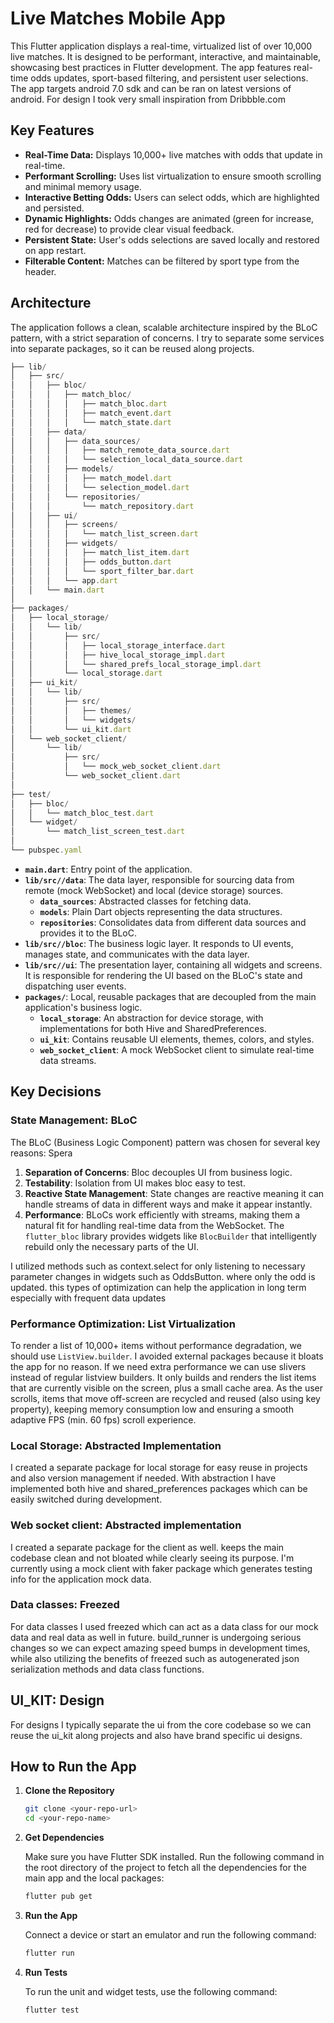 # Live Matches Mobile App

This Flutter application displays a real-time, virtualized list of over 10,000 live matches. It is designed to be performant, interactive, and maintainable, showcasing best practices in Flutter development. The app features real-time odds updates, sport-based filtering, and persistent user selections.
The app targets android 7.0 sdk and can be ran on latest versions of android.
For design I took very small inspiration from Dribbble.com

## Key Features

- **Real-Time Data:** Displays 10,000+ live matches with odds that update in real-time.
- **Performant Scrolling:** Uses list virtualization to ensure smooth scrolling and minimal memory usage.
- **Interactive Betting Odds:** Users can select odds, which are highlighted and persisted.
- **Dynamic Highlights:** Odds changes are animated (green for increase, red for decrease) to provide clear visual feedback.
- **Persistent State:** User's odds selections are saved locally and restored on app restart.
- **Filterable Content:** Matches can be filtered by sport type from the header.

## Architecture

The application follows a clean, scalable architecture inspired by the BLoC pattern, with a strict separation of concerns.
I try to separate some services into separate packages, so it can be reused along projects.
```javascript
├── lib/
│   ├── src/
│   │   ├── bloc/
│   │   │   ├── match_bloc/
│   │   │   │   ├── match_bloc.dart
│   │   │   │   ├── match_event.dart
│   │   │   │   └── match_state.dart
│   │   ├── data/
│   │   │   ├── data_sources/
│   │   │   │   ├── match_remote_data_source.dart
│   │   │   │   └── selection_local_data_source.dart
│   │   │   ├── models/
│   │   │   │   ├── match_model.dart
│   │   │   │   └── selection_model.dart
│   │   │   └── repositories/
│   │   │       └── match_repository.dart
│   │   ├── ui/
│   │   │   ├── screens/
│   │   │   │   └── match_list_screen.dart
│   │   │   ├── widgets/
│   │   │   │   ├── match_list_item.dart
│   │   │   │   ├── odds_button.dart
│   │   │   │   └── sport_filter_bar.dart
│   │   │   └── app.dart
│   │   └── main.dart
│
├── packages/
│   ├── local_storage/
│   │   └── lib/
│   │       ├── src/
│   │       │   ├── local_storage_interface.dart
│   │       │   ├── hive_local_storage_impl.dart
│   │       │   └── shared_prefs_local_storage_impl.dart
│   │       └── local_storage.dart
│   ├── ui_kit/
│   │   └── lib/
│   │       ├── src/
│   │       │   ├── themes/
│   │       │   └── widgets/
│   │       └── ui_kit.dart
│   └── web_socket_client/
│       └── lib/
│           ├── src/
│           │   └── mock_web_socket_client.dart
│           └── web_socket_client.dart
│
├── test/
│   ├── bloc/
│   │   └── match_bloc_test.dart
│   └── widget/
│       └── match_list_screen_test.dart
│
└── pubspec.yaml
```


- **`main.dart`**: Entry point of the application.
- **`lib/src//data`**: The data layer, responsible for sourcing data from remote (mock WebSocket) and local (device storage) sources.
  - **`data_sources`**: Abstracted classes for fetching data.
  - **`models`**: Plain Dart objects representing the data structures.
  - **`repositories`**: Consolidates data from different data sources and provides it to the BLoC.
- **`lib/src//bloc`**: The business logic layer. It responds to UI events, manages state, and communicates with the data layer.
- **`lib/src//ui`**: The presentation layer, containing all widgets and screens. It is responsible for rendering the UI based on the BLoC's state and dispatching user events.
- **`packages/`**: Local, reusable packages that are decoupled from the main application's business logic.
  - **`local_storage`**: An abstraction for device storage, with implementations for both Hive and SharedPreferences.
  - **`ui_kit`**: Contains reusable UI elements, themes, colors, and styles.
  - **`web_socket_client`**: A mock WebSocket client to simulate real-time data streams.

## Key Decisions

### State Management: BLoC

The BLoC (Business Logic Component) pattern was chosen for several key reasons:
Spera

1.  **Separation of Concerns**: Bloc decouples UI from business logic.
2.  **Testability**: Isolation from UI makes bloc easy to test.
3.  **Reactive State Management**: State changes are reactive meaning it can handle streams of data in different ways and make it appear instantly.
4.  **Performance**: BLoCs work efficiently with streams, making them a natural fit for handling real-time data from the WebSocket. The `flutter_bloc` library provides widgets like `BlocBuilder` that intelligently rebuild only the necessary parts of the UI.

I utilized methods such as context.select for only listening to necessary parameter changes in widgets such as OddsButton. where only the odd is updated. this types of optimization can help the application in long term especially with frequent data updates

### Performance Optimization: List Virtualization

To render a list of 10,000+ items without performance degradation, we should use `ListView.builder`. I avoided external packages because it bloats the app for no reason. If we need extra performance we can use slivers instead of regular listview builders. It only builds and renders the list items that are currently visible on the screen, plus a small cache area. As the user scrolls, items that move off-screen are recycled and reused (also using key property), keeping memory consumption low and ensuring a smooth adaptive FPS (min. 60 fps) scroll experience.

### Local Storage: Abstracted Implementation

I created a separate package for local storage for easy reuse in projects and also version management if needed. With abstraction I have implemented both hive and shared_preferences packages which can be easily switched during development.

### Web socket client: Abstracted implementation

I created a separate package for the client as well. keeps the main codebase clean and not bloated while clearly seeing its purpose. I'm currently using a mock client with faker package which generates testing info for the application mock data.

### Data classes: Freezed

For data classes I used freezed which can act as a data class for our mock data and real data as well in future. build_runner is undergoing serious changes so we can expect amazing speed bumps in development times, while also utilizing the benefits of freezed such as autogenerated json serialization methods and data class functions.

## UI_KIT: Design

For designs I typically separate the ui from the core codebase so we can reuse the ui_kit along projects and also have brand specific ui designs.

## How to Run the App

1.  **Clone the Repository**

    ```bash
    git clone <your-repo-url>
    cd <your-repo-name>
    ```

2.  **Get Dependencies**

    Make sure you have Flutter SDK installed. Run the following command in the root directory of the project to fetch all the dependencies for the main app and the local packages:

    ```bash
    flutter pub get
    ```

3.  **Run the App**

    Connect a device or start an emulator and run the following command:

    ```bash
    flutter run
    ```

4.  **Run Tests**

    To run the unit and widget tests, use the following command:

    ```bash
    flutter test
    ```
